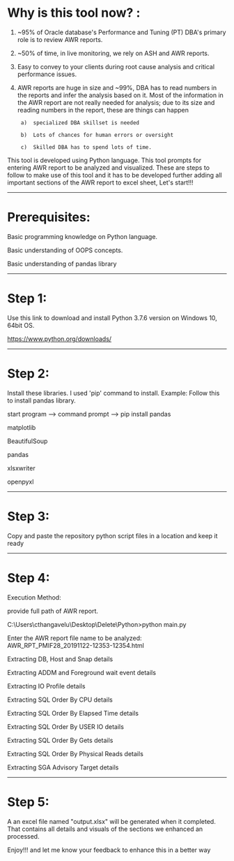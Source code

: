 Why is this tool now? :
==
1)  ~95% of Oracle database's Performance and Tuning (PT) DBA's primary role is to review AWR reports.

2)  ~50% of time, in live monitoring, we rely on ASH and AWR reports.

3)  Easy to convey to your clients during root cause analysis and critical performance issues.

4)  AWR reports are huge in size and ~99%, DBA has to read numbers in the reports and infer the analysis based on it. Most of the information in the AWR report are not really needed for analysis; due to its size and reading numbers in the report, these are things can happen

         a)  specialized DBA skillset is needed
     
         b)  Lots of chances for human errors or oversight
     
         c)  Skilled DBA has to spend lots of time.
     
This tool is developed using Python language. This tool prompts for entering AWR report to be analyzed and visualized. These are steps to follow to make use of this tool and it has to be developed further adding all important sections of the AWR report to excel sheet,
Let's start!!!

--------------------------------------------------------------------------
Prerequisites:
==
Basic programming knowledge on Python language.

Basic understanding of OOPS concepts.

Basic understanding of pandas library

--------------------------------------------------------------------------

Step 1:
==

Use this link to download and install Python 3.7.6 version on Windows 10, 64bit OS.

https://www.python.org/downloads/

--------------------------------------------------------------------------

Step 2:
==
Install these libraries. I used 'pip' command to install. 
Example: Follow this to install pandas library.

start program --> command prompt --> pip install pandas

matplotlib

BeautifulSoup

pandas 

xlsxwriter

openpyxl

--------------------------------------------------------------------------
Step 3:
==
Copy and paste the repository python script files in a location and keep it ready

--------------------------------------------------------------------------

Step 4:
==

Execution Method: 

provide full path of AWR report.

C:\Users\cthangavelu\Desktop\Delete\Python>python main.py

Enter the AWR report file name to be analyzed: AWR_RPT_PMIF28_20191122-12353-12354.html

Extracting DB, Host and Snap details

Extracting ADDM and Foreground wait event details

Extracting IO Profile details

Extracting SQL Order By CPU details

Extracting SQL Order By Elapsed Time details

Extracting SQL Order By USER IO details

Extracting SQL Order By Gets details

Extracting SQL Order By Physical Reads details

Extracting SGA Advisory Target  details

--------------------------------------------------------------------------

Step 5:
==
A an excel file named "output.xlsx" will be generated when it completed. That contains all details and visuals of the sections we enhanced an processed. 

Enjoy!!! and let me know your feedback to enhance this in a better way

